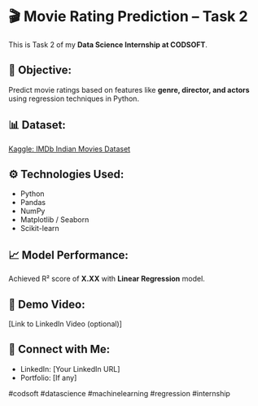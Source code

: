 # 🎬 Movie Rating Prediction – Task 2

This is Task 2 of my **Data Science Internship at CODSOFT**.

## 📌 Objective:
Predict movie ratings based on features like **genre, director, and actors** using regression techniques in Python.

## 📊 Dataset:
[Kaggle: IMDb Indian Movies Dataset](https://www.kaggle.com/datasets/adrianmcmahon/imdb-india-movies)

## ⚙️ Technologies Used:
- Python
- Pandas
- NumPy
- Matplotlib / Seaborn
- Scikit-learn

## 📈 Model Performance:
Achieved R² score of **X.XX** with **Linear Regression** model.

## 🎥 Demo Video:
[Link to LinkedIn Video (optional)]

## 🔗 Connect with Me:
- LinkedIn: [Your LinkedIn URL]
- Portfolio: [If any]

#codsoft #datascience #machinelearning #regression #internship
